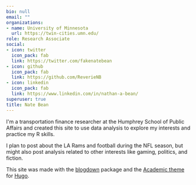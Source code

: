 ```yaml
---
bio: null
email: ""
organizations:
- name: University of Minnesota
  url: https://twin-cities.umn.edu/
role: Research Associate
social:
- icon: twitter
  icon_pack: fab
  link: https://twitter.com/fakenatebean
- icon: github
  icon_pack: fab
  link: https://github.com/ReverieNB
- icon: linkedin
  icon_pack: fab
  link: https://www.linkedin.com/in/nathan-a-bean/
superuser: true
title: Nate Bean
---
```


I'm a transportation finance researcher at the Humphrey School of Public Affairs and created this site to use data analysis to explore my interests and practice my R skills.

I plan to post about the LA Rams and football during the NFL season, but might also post analysis related to other interests like gaming, politics, and fiction.

This site was made with the [blogdown](https://github.com/rstudio/blogdown) package and the [Academic theme](https://themes.gohugo.io/academic/) for [Hugo](https://gohugo.io/).

